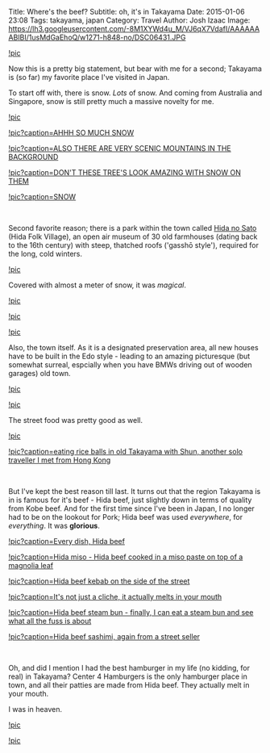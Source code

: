 Title: Where's the beef?
Subtitle: oh, it's in Takayama
Date: 2015-01-06 23:08
Tags: takayama, japan
Category: Travel
Author: Josh Izaac
Image: https://lh3.googleusercontent.com/-8M1XYWd4u_M/VJ6qX7VdafI/AAAAAAABIBI/1usMdGaEhoQ/w1271-h848-no/DSC06431.JPG

[!pic](https://lh3.googleusercontent.com/-8M1XYWd4u_M/VJ6qX7VdafI/AAAAAAABIBI/1usMdGaEhoQ/w1271-h848-no/DSC06431.JPG)

<!-- PELICAN_BEGIN_SUMMARY -->

Now this is a pretty big statement, but bear with me for a second; Takayama is (so far) my favorite place I've visited in Japan.

<!-- PELICAN_END_SUMMARY -->

To start off with, there is snow. *Lots* of snow. And coming from Australia and Singapore, snow is still pretty much a massive novelty for me.

[!pic](https://lh4.googleusercontent.com/-nghfigrzVT8/VKAH7EAQ9YI/AAAAAAABIog/s03c1cKspDQ/w1598-h362-no/DSC06699.JPG)

[!pic?caption=AHHH SO MUCH SNOW](https://lh3.googleusercontent.com/-MpdIgkJr6pw/VJ6qGvoyO6I/AAAAAAABH-U/1TYQigwJ8jc/w1271-h848-no/DSC06400.JPG)

[!pic?caption=ALSO THERE ARE VERY SCENIC MOUNTAINS IN THE BACKGROUND](https://lh6.googleusercontent.com/-UAJweUWRBNY/VJ6qJnZv3gI/AAAAAAABH-4/zl2J9F9ilR8/w1271-h848-no/DSC06408.JPG)

[!pic?caption=DON'T THESE TREE'S LOOK AMAZING WITH SNOW ON THEM](https://lh5.googleusercontent.com/-gbOCSP5imWk/VJ6qLzIR1pI/AAAAAAABH_M/SmRtAYYXnCY/w1271-h848-no/DSC06414.JPG)

[!pic?caption=SNOW](https://lh5.googleusercontent.com/-7bQ6b8E9E7s/VJ6rf5cPXfI/AAAAAAABINw/WPN1V6B4pXA/w636-h848-no/IMG_20141227_111521.jpg)

<br>

Second favorite reason; there is a park within the town called [Hida no Sato](http://en.wikipedia.org/wiki/Hida_Minzoku_Mura_Folk_Village) (Hida Folk Village), an open air museum of 30 old farmhouses (dating back to the 16th century) with steep, thatched roofs ('gasshō style'), required for the long, cold winters.

[!pic](https://lh4.googleusercontent.com/-TI2dr0hj7PA/VJ6qOWb6_II/AAAAAAABH_s/ESm8ZhzNY6w/w1271-h848-no/DSC06419.JPG)

Covered with almost a meter of snow, it was *magical*.

[!pic](https://lh5.googleusercontent.com/-G0lKAU8ELnk/VJ6qS0Q7daI/AAAAAAABINk/sGywvt0HHWg/w1271-h848-no/DSC06424.JPG)

[!pic](https://lh4.googleusercontent.com/-BecQIPoXk-8/VJ6qbq_BSxI/AAAAAAABIBo/4PxhhFGkzpI/w1271-h848-no/DSC06440.JPG)

[!pic](https://lh3.googleusercontent.com/-8edPi6eRNxc/VJ6qZ6jhSlI/AAAAAAABIBY/SI1tCh605c0/w1271-h848-no/DSC06435.JPG)

Also, the town itself. As it is a designated preservation area, all new houses have to be built in the Edo style - leading to an amazing picturesque (but somewhat surreal, espcially when you have BMWs driving out of wooden garages) old town.

[!pic](https://lh4.googleusercontent.com/--jhh4HfDLzo/VJ6qyinv7nI/AAAAAAABIFQ/Nl_q3HzJbf4/w1271-h848-no/DSC06487.JPG)

[!pic](https://lh5.googleusercontent.com/-ZXNc78TGQrM/VJ6rBf7FfAI/AAAAAAABIHw/NYD5rMTMRxU/w1271-h848-no/DSC06518.JPG)

The street food was pretty good as well.

[!pic](https://lh5.googleusercontent.com/-TOgG3SI5N-Y/VJ6q022tXbI/AAAAAAABIFo/IBNqbicxhPY/w1271-h848-no/DSC06492.JPG)

[!pic?caption=eating rice balls in old Takayama with Shun, another solo traveller I met from Hong Kong](https://lh6.googleusercontent.com/-o5rXOFHQ2-o/VJ6reSgJrvI/AAAAAAABINQ/_2UPjYq8h3I/w480-h640-no/10847100_10152974150046613_1634844498_n.jpg)

<br>

But I've kept the best reason till last. It turns out that the region Takayama is in is famous for it's beef - Hida beef, just slightly down in terms of quality from Kobe beef. And for the first time since I've been in Japan, I no longer had to be on the lookout for Pork; Hida beef was used *everywhere*, for *everything*. It was **glorious**.

[!pic?caption=Every dish, Hida beef](https://lh5.googleusercontent.com/-rHxzKq74zd4/VKAHogkyC4I/AAAAAAABIlk/5kEQcKdDQhc/w1271-h848-no/DSC06662.JPG)

[!pic?caption=Hida miso - Hida beef cooked in a miso paste on top of a magnolia leaf](https://lh3.googleusercontent.com/-qJYeLlx0QBU/VJ6rFEsu_7I/AAAAAAABIIc/rIgQfuR1BYY/w1271-h848-no/DSC06634.JPG)

[!pic?caption=Hida beef kebab on the side of the street](https://lh5.googleusercontent.com/-UY0gy7WgsUM/VKAHuFGqF0I/AAAAAAABImc/fi2eAkg-WIg/w1271-h848-no/DSC06676.JPG)

[!pic?caption=It's not just a cliche, it actually melts in your mouth](https://lh4.googleusercontent.com/-TatXU8Frq88/VKAHxKyx2_I/AAAAAAABIm8/X5fljfqfZzc/w1271-h848-no/DSC06686.JPG)

[!pic?caption=Hida beef steam bun - finally, I can eat a steam bun and see what all the fuss is about](https://lh3.googleusercontent.com/-x9qo2DWTzm4/VKAH16d_tCI/AAAAAAABIno/-iyvQ79jVY4/w1271-h848-no/DSC06691.JPG)

[!pic?caption=Hida beef sashimi, again from a street seller](https://lh5.googleusercontent.com/-DNPEXPBAb4M/VKAICzNpLDI/AAAAAAABIps/Ga1tR7yfEAs/w1271-h848-no/DSC06714.JPG)

<br>

Oh, and did I mention I had the best hamburger in my life (no kidding, for real) in Takayama? Center 4 Hamburgers is the only hamburger place in town, and all their patties are made from Hida beef. They actually melt in your mouth.

I was in heaven.

[!pic](https://lh3.googleusercontent.com/-Bk5u1rS-jaQ/VJ6q3rl-C5I/AAAAAAABIGM/u5Hcu_9Gyqk/w1271-h848-no/DSC06499.JPG)

[!pic](https://lh6.googleusercontent.com/-cT-DJzs-ASo/VJ6q73ZErmI/AAAAAAABIG4/Jc8sPkPSdpQ/w1271-h848-no/DSC06506.JPG)




